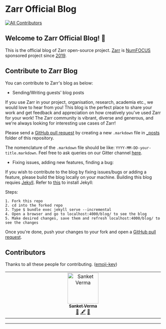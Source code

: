 # Zarr Official Blog
<!-- ALL-CONTRIBUTORS-BADGE:START - Do not remove or modify this section -->
[![All Contributors](https://img.shields.io/badge/all_contributors-1-orange.svg?style=flat-square)](#contributors-)
<!-- ALL-CONTRIBUTORS-BADGE:END -->

## Welcome to Zarr Official Blog! 🚀

This is the official blog of Zarr open-source project. [Zarr](https://zarr.dev)
is [NumFOCUS](https://numfocus.org/project/zarr) sponsored project since [2019](https://numfocus.org/project/zarr).

## Contribute to Zarr Blog

You can contribute to Zarr's blog as below:

- Sending/Writing guests' blog posts

If you use Zarr in your project, organisation, research, academia etc., we would
love to hear from you! This blog is the perfect place to share your work and
get feedback and appreciation on how creatively you've used Zarr for your work!
The Zarr community is vibrant, diverse and generous, and we're always looking
for interesting use cases of Zarr!

Please send a [GitHub pull request](https://docs.github.com/en/pull-requests/collaborating-with-pull-requests/proposing-changes-to-your-work-with-pull-requests/creating-a-pull-request)
by creating a new `.markdown` file in [_posts](https://github.com/zarr-developers/blog/tree/main/_posts)
folder of this repository.

The nomenclature of the `.markdown` file should be like:
`YYYY-MM-DD-your-title.markdown`. Feel free to ask queries on our Gitter
channel [here](https://gitter.im/zarr-developers/community).

- Fixing issues, adding new features, finding a bug:

If you wish to contribute to the blog by fixing issues/bugs or adding a feature,
please build the blog locally on your machine. Building this blog requies
[Jekyll](http://jekyllrb.com/). Refer to [this](https://jekyllrb.com/docs/) to
install Jekyll:

Steps:

``` 
1. Fork this repo
2. cd into the forked repo
3. Type $ bundle exec jekyll serve --incremental
4. Open a browser and go to localhost:4000/blog/ to see the blog
5. Make desired changes, save them and refresh localhost:4000/blog/ to see the changes
```

Once you're done, push your changes to your fork and open a [GitHub pull
request](https://docs.github.com/en/pull-requests/collaborating-with-pull-requests/proposing-changes-to-your-work-with-pull-requests/creating-a-pull-request).

## Contributors

Thanks to all these people for contributing. ([emoji-key](https://allcontributors.org/docs/en/emoji-key))
<!-- ALL-CONTRIBUTORS-LIST:START - Do not remove or modify this section -->
<!-- prettier-ignore-start -->
<!-- markdownlint-disable -->
<table>
  <tbody>
    <tr>
      <td align="center" valign="top" width="14.28%"><a href="https://sanketverma.me"><img src="https://avatars.githubusercontent.com/u/20305658?v=4?s=100" width="100px;" alt="Sanket Verma"/><br /><sub><b>Sanket Verma</b></sub></a><br /><a href="#blog-MSanKeys963" title="Blogposts">📝</a> <a href="#content-MSanKeys963" title="Content">🖋</a> <a href="#maintenance-MSanKeys963" title="Maintenance">🚧</a></td>
    </tr>
  </tbody>
</table>

<!-- markdownlint-restore -->
<!-- prettier-ignore-end -->

<!-- ALL-CONTRIBUTORS-LIST:END -->

<!-- ALL-CONTRIBUTORS-LIST:START - Do not remove or modify this section -->
<!-- prettier-ignore-start -->
<!-- markdownlint-disable -->

<!-- markdownlint-restore -->
<!-- prettier-ignore-end -->

<!-- ALL-CONTRIBUTORS-LIST:END -->

---
